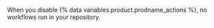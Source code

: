 When you disable {% data variables.product.prodname_actions %}, no workflows run in your repository.